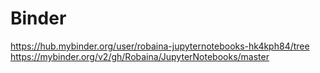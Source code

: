 # Binder
https://hub.mybinder.org/user/robaina-jupyternotebooks-hk4kph84/tree
https://mybinder.org/v2/gh/Robaina/JupyterNotebooks/master
